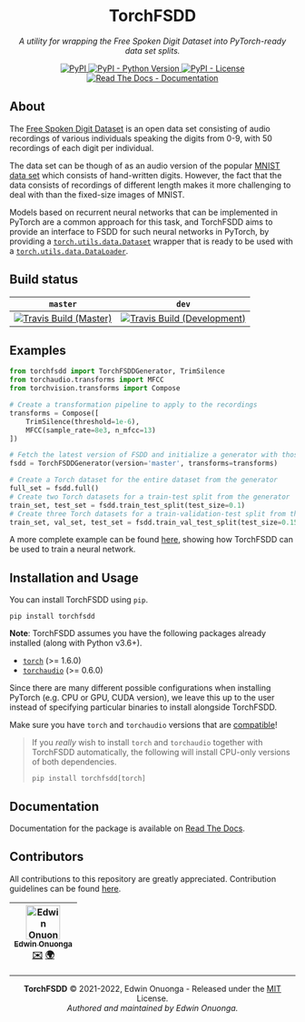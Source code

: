 <h1 align="center">
    TorchFSDD
</h1>

<p align="center">
    <em>A utility for wrapping the Free Spoken Digit Dataset into PyTorch-ready data set splits.</em>
</p>

<p align="center">
    <a href="https://pypi.org/project/torchfsdd">
        <img src="https://img.shields.io/pypi/v/torchfsdd?style=flat-square" alt="PyPI"/>
    </a>
    <a href="https://pypi.org/project/torchfsdd">
        <img src="https://img.shields.io/pypi/pyversions/torchfsdd?style=flat-square" alt="PyPI - Python Version"/>
    </a>
    <a href="https://raw.githubusercontent.com/eonu/torchfsdd/master/LICENSE">
        <img src="https://img.shields.io/pypi/l/torchfsdd?style=flat-square" alt="PyPI - License"/>
    </a>
    <a href="https://torchfsdd.readthedocs.io/en/latest">
        <img src="https://readthedocs.org/projects/torchfsdd/badge/?version=latest&style=flat-square" alt="Read The Docs - Documentation">
    </a>
</p>

## About

The [Free Spoken Digit Dataset](https://github.com/Jakobovski/free-spoken-digit-dataset) is an open data set consisting of audio recordings of various individuals speaking the digits from 0-9, with 50 recordings of each digit per individual.

The data set can be though of as an audio version of the popular [MNIST data set](https://en.wikipedia.org/wiki/MNIST_database) which consists of hand-written digits. However, the fact that the data consists of recordings of different length makes it more challenging to deal with than the fixed-size images of MNIST.

Models based on recurrent neural networks that can be implemented in PyTorch are a common approach
for this task, and TorchFSDD aims to provide an interface to FSDD for such neural networks in PyTorch, by providing a [`torch.utils.data.Dataset`](https://pytorch.org/docs/stable/data.html#torch.utils.data.Dataset) wrapper that is ready to be used with a [`torch.utils.data.DataLoader`](https://pytorch.org/docs/stable/data.html#torch.utils.data.DataLoader).

## Build status

| `master` | `dev` |
| -------- | ------|
| [![Travis Build (Master)](https://img.shields.io/travis/com/eonu/torch-fsdd?logo=travis&style=flat-square)](https://travis-ci.com/github/eonu/torch-fsdd) | [![Travis Build (Development)](https://img.shields.io/travis/com/eonu/torch-fsdd/dev?logo=travis&style=flat-square)](https://travis-ci.com/github/eonu/torch-fsdd) |

## Examples

```python
from torchfsdd import TorchFSDDGenerator, TrimSilence
from torchaudio.transforms import MFCC
from torchvision.transforms import Compose

# Create a transformation pipeline to apply to the recordings
transforms = Compose([
    TrimSilence(threshold=1e-6),
    MFCC(sample_rate=8e3, n_mfcc=13)
])

# Fetch the latest version of FSDD and initialize a generator with those files
fsdd = TorchFSDDGenerator(version='master', transforms=transforms)

# Create a Torch dataset for the entire dataset from the generator
full_set = fsdd.full()
# Create two Torch datasets for a train-test split from the generator
train_set, test_set = fsdd.train_test_split(test_size=0.1)
# Create three Torch datasets for a train-validation-test split from the generator
train_set, val_set, test_set = fsdd.train_val_test_split(test_size=0.15, val_size=0.15)
```

A more complete example can be found [here](./notebooks), showing how TorchFSDD can be used to train a neural network.

## Installation and Usage

You can install TorchFSDD using `pip`.

```console
pip install torchfsdd
```

**Note**: TorchFSDD assumes you have the following packages already installed (along with Python v3.6+).

- [`torch`](https://github.com/pytorch/audio) (>= 1.6.0)
- [`torchaudio`](https://github.com/pytorch/pytorch) (>= 0.6.0)

Since there are many different possible configurations when installing PyTorch (e.g. CPU or GPU, CUDA version), we leave this up to the user instead of specifying particular binaries to install alongside TorchFSDD.

Make sure you have `torch` and `torchaudio` versions that are [compatible](https://github.com/pytorch/audio#dependencies)!

> If you _really_ wish to install `torch` and `torchaudio` together with TorchFSDD automatically, the following will install CPU-only versions of both dependencies.
>
> ```console
> pip install torchfsdd[torch]
> ```

## Documentation

Documentation for the package is available on [Read The Docs](https://torchfsdd.readthedocs.io/en/latest).

## Contributors

All contributions to this repository are greatly appreciated. Contribution guidelines can be found [here](/CONTRIBUTING.md).

<table>
	<thead>
		<tr>
			<th align="center">
                <a href="https://github.com/eonu">
                    <img src="https://avatars0.githubusercontent.com/u/24795571?s=460&v=4" alt="Edwin Onuonga" width="60px">
                    <br/><sub><b>Edwin Onuonga</b></sub>
                </a>
                <br/>
                <a href="mailto:ed@eonu.net">✉️</a>
                <a href="https://eonu.net">🌍</a>
			</th>
			<!-- Add more <th></th> blocks for more contributors -->
		</tr>
	</thead>
</table>

---

<p align="center">
  <b>TorchFSDD</b> &copy; 2021-2022, Edwin Onuonga - Released under the <a href="https://opensource.org/licenses/MIT">MIT</a> License.<br/>
  <em>Authored and maintained by Edwin Onuonga.</em>
</p>